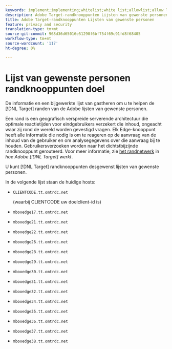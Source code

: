```yaml
---
keywords: implement;implementing;whitelist;white list;allowlist;allow list;edge;edges
description: Adobe Target-randknooppunten Lijsten van gewenste personen
title: Adobe Target-randknooppunten Lijsten van gewenste personen
feature: privacy and security
translation-type: tm+mt
source-git-commit: 968d36d65016e51290f6bf754f69c91fd8f68405
workflow-type: tm+mt
source-wordcount: '117'
ht-degree: 0%

---
```



# Lijst van gewenste personen randknooppunten doel

De informatie en een bijgewerkte lijst van gastheren om u te helpen de [!DNL Target] randen van de Adobe lijsten van gewenste personen.

Een rand is een geografisch verspreide serverende architectuur die optimale reactietijden voor eindgebruikers verzekert die inhoud, ongeacht waar zij rond de wereld worden gevestigd vragen. Elk Edge-knooppunt heeft alle informatie die nodig is om te reageren op de aanvraag van de inhoud van de gebruiker en om analysegegevens over die aanvraag bij te houden. Gebruikersverzoeken worden naar het dichtstbijzijnde randknooppunt gerouteerd. Voor meer informatie, zie [het randnetwerk](/help/c-intro/how-target-works.md#concept_0AE2ED8E9DE64288A8B30FCBF1040934) in *hoe Adobe [!DNL Target] werkt*.

U kunt [!DNL Target] randknooppunten desgewenst lijsten van gewenste personen.

In de volgende lijst staan de huidige hosts:

* `CLIENTCODE.tt.omtrdc.net`

   (waarbij CLIENTCODE uw doelclient-id is)

* `mboxedge17.tt.omtrdc.net`
* `mboxedge21.tt.omtrdc.net`
* `mboxedge22.tt.omtrdc.net`
* `mboxedge26.tt.omtrdc.net`
* `mboxedge28.tt.omtrdc.net`
* `mboxedge29.tt.omtrdc.net`
* `mboxedge30.tt.omtrdc.net`
* `mboxedge31.tt.omtrdc.net`
* `mboxedge32.tt.omtrdc.net`
* `mboxedge34.tt.omtrdc.net`
* `mboxedge35.tt.omtrdc.net`
* `mboxedge36.tt.omtrdc.net`
* `mboxedge37.tt.omtrdc.net`
* `mboxedge38.tt.omtrdc.net`